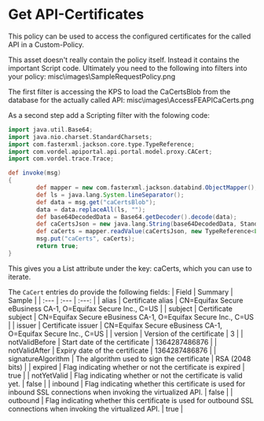 # Get API-Certificates
This policy can be used to access the configured certificates for the called API in a Custom-Policy.

This asset doesn't really contain the policy itself. Instead it contains the important Script code. Ultimately you need to the
following into filters into your policy:
misc\images\SampleRequestPolicy.png

The first filter is accessing the KPS to load the CaCertsBlob from the database for the actually called API:
misc\images\AccessFEAPICaCerts.png

As a second step add a Scripting filter with the folowing code:
```groovy
import java.util.Base64;
import java.nio.charset.StandardCharsets;
import com.fasterxml.jackson.core.type.TypeReference;
import com.vordel.apiportal.api.portal.model.proxy.CACert;
import com.vordel.trace.Trace;

def invoke(msg)
{
        def mapper = new com.fasterxml.jackson.databind.ObjectMapper();
        def ls = java.lang.System.lineSeparator();
        def data = msg.get("caCertsBlob");
        data = data.replaceAll(ls, "");
        def base64DecodedData = Base64.getDecoder().decode(data);
        def caCertsJson = new java.lang.String(base64DecodedData, StandardCharsets.UTF_8);
        def caCerts = mapper.readValue(caCertsJson, new TypeReference<List<CACert>>() {});
        msg.put("caCerts", caCerts);
        return true;
}
```
This gives you a List<CACert> attribute under the key: caCerts, which you can use to iterate.

The `CaCert` entries do provide the following fields:
| Field              | Summary               | Sample |
| :---               | :---                  | :---:  |
| alias              | Certificate alias                  | CN=Equifax Secure eBusiness CA-1, O=Equifax Secure Inc., C=US  |
| subject            | Certificate subject                  | CN=Equifax Secure eBusiness CA-1, O=Equifax Secure Inc., C=US  |
| issuer             | Certificate issuer                  | CN=Equifax Secure eBusiness CA-1, O=Equifax Secure Inc., C=US  |
| version            | Version of the certificate                  | 3  |
| notValidBefore     | Start date of the certificate                  | 1364287486876  |
| notValidAfter      | Expiry date of the certificate                  | 1364287486876  |
| signatureAlgorithm | The algorithm used to sign the certificate                  | RSA (2048 bits)  |
| expired            | Flag indicating whether or not the certificate is expired                  | true  |
| notYetValid        | Flag indicating whether or not the certificate is valid yet.                  | false  |
| inbound            | Flag indicating whether this certificate is used for inbound SSL connections when invoking the virtualized API.                  | false  |
| outbound           | Flag indicating whether this certificate is used for outbound SSL connections when invoking the virtualized API.                  | true  |
